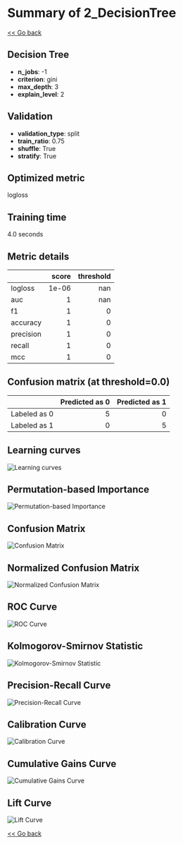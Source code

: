 # Summary of 2_DecisionTree

[<< Go back](../README.md)


## Decision Tree
- **n_jobs**: -1
- **criterion**: gini
- **max_depth**: 3
- **explain_level**: 2

## Validation
 - **validation_type**: split
 - **train_ratio**: 0.75
 - **shuffle**: True
 - **stratify**: True

## Optimized metric
logloss

## Training time

4.0 seconds

## Metric details
|           |   score |   threshold |
|:----------|--------:|------------:|
| logloss   |   1e-06 |         nan |
| auc       |   1     |         nan |
| f1        |   1     |           0 |
| accuracy  |   1     |           0 |
| precision |   1     |           0 |
| recall    |   1     |           0 |
| mcc       |   1     |           0 |


## Confusion matrix (at threshold=0.0)
|              |   Predicted as 0 |   Predicted as 1 |
|:-------------|-----------------:|-----------------:|
| Labeled as 0 |                5 |                0 |
| Labeled as 1 |                0 |                5 |

## Learning curves
![Learning curves](learning_curves.png)

## Permutation-based Importance
![Permutation-based Importance](permutation_importance.png)
## Confusion Matrix

![Confusion Matrix](confusion_matrix.png)


## Normalized Confusion Matrix

![Normalized Confusion Matrix](confusion_matrix_normalized.png)


## ROC Curve

![ROC Curve](roc_curve.png)


## Kolmogorov-Smirnov Statistic

![Kolmogorov-Smirnov Statistic](ks_statistic.png)


## Precision-Recall Curve

![Precision-Recall Curve](precision_recall_curve.png)


## Calibration Curve

![Calibration Curve](calibration_curve_curve.png)


## Cumulative Gains Curve

![Cumulative Gains Curve](cumulative_gains_curve.png)


## Lift Curve

![Lift Curve](lift_curve.png)



[<< Go back](../README.md)
